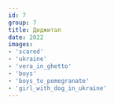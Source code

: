 ```yaml
---
id: 7
group: 7
title: Диджитал
date: 2022
images:
- 'scared'
- 'ukraine'
- 'vera_in_ghetto'
- 'boys'
- 'boys_to_pomegranate'
- 'girl_with_dog_in_ukraine'
---
```


